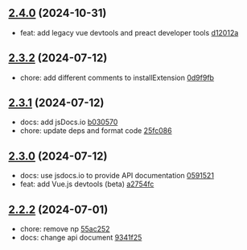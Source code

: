 ## [2.4.0](https://github.com/tomjs/electron-devtools-installer/compare/v2.3.2...v2.4.0) (2024-10-31)

- feat: add legacy vue devtools and preact developer tools [d12012a](https://github.com/tomjs/electron-devtools-installer/commit/d12012a)

## [2.3.2](https://github.com/tomjs/electron-devtools-installer/compare/v2.3.1...v2.3.2) (2024-07-12)

- chore: add different comments to installExtension [0d9f9fb](https://github.com/tomjs/electron-devtools-installer/commit/0d9f9fb)

## [2.3.1](https://github.com/tomjs/electron-devtools-installer/compare/v2.3.0...v2.3.1) (2024-07-12)

- docs: add jsDocs.io [b030570](https://github.com/tomjs/electron-devtools-installer/commit/b030570)
- chore: update deps and format code [25fc086](https://github.com/tomjs/electron-devtools-installer/commit/25fc086)

## [2.3.0](https://github.com/tomjs/electron-devtools-installer/compare/v2.2.2...v2.3.0) (2024-07-12)

- docs: use jsdocs.io to provide API documentation [0591521](https://github.com/tomjs/electron-devtools-installer/commit/0591521)
- feat: add Vue.js devtools (beta) [a2754fc](https://github.com/tomjs/electron-devtools-installer/commit/a2754fc)

## [2.2.2](https://github.com/tomjs/electron-devtools-installer/compare/v2.2.1...v2.2.2) (2024-07-01)

- chore: remove np [55ac252](https://github.com/tomjs/electron-devtools-installer/commit/55ac252)
- docs: change api document [9341f25](https://github.com/tomjs/electron-devtools-installer/commit/9341f25)
